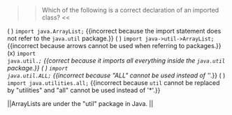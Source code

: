 >>Which of the following is a correct declaration of an imported class? <<

( ) <code>import java.ArrayList;</code> {{incorrect because the import statement does not refer to the <code>java.util</code> package.}}
( ) <code>import java-&gt;util-&gt;ArrayList;</code> {{incorrect because arrows cannot be used when referring to packages.}}
(x) <code>import java.util.*;</code> {{correct because it imports all everything inside the <code>java.util</code> package.}}
( ) <code>import java.util.ALL;</code> {{incorrect because "ALL" cannot be used instead of '*'.}}
( ) <code>import java.utilities.all;</code> {{incorrect because <code>util</code> cannot be replaced by "utilities" and "all" cannot be used instead of '*'.}}

||ArrayLists are under the "util" package in Java. ||
